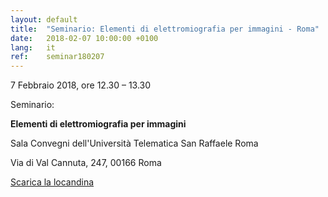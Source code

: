 ```yaml
---
layout: default
title:  "Seminario: Elementi di elettromiografia per immagini - Roma"
date:   2018-02-07 10:00:00 +0100
lang:   it
ref:    seminar180207
---
```


7 Febbraio 2018, ore 12.30 – 13.30

Seminario:

<strong>Elementi di elettromiografia per immagini</strong>

Sala Convegni dell'Università Telematica San Raffaele Roma

Via di Val Cannuta, 247, 00166 Roma

<a href="/assets/pdfs/180207_locandina_roma.pdf">Scarica la locandina</a>

